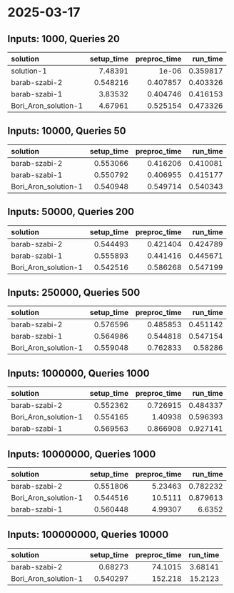 # 2025-03-17

## Inputs: 1000, Queries 20

| solution             |   setup_time |   preproc_time |   run_time |
|:---------------------|-------------:|---------------:|-----------:|
| solution-1           |     7.48391  |       1e-06    |   0.359817 |
| barab-szabi-2        |     0.548216 |       0.407857 |   0.403326 |
| barab-szabi-1        |     3.83532  |       0.404746 |   0.416153 |
| Bori_Aron_solution-1 |     4.67961  |       0.525154 |   0.473326 |

## Inputs: 10000, Queries 50

| solution             |   setup_time |   preproc_time |   run_time |
|:---------------------|-------------:|---------------:|-----------:|
| barab-szabi-2        |     0.553066 |       0.416206 |   0.410081 |
| barab-szabi-1        |     0.550792 |       0.406955 |   0.415177 |
| Bori_Aron_solution-1 |     0.540948 |       0.549714 |   0.540343 |

## Inputs: 50000, Queries 200

| solution             |   setup_time |   preproc_time |   run_time |
|:---------------------|-------------:|---------------:|-----------:|
| barab-szabi-2        |     0.544493 |       0.421404 |   0.424789 |
| barab-szabi-1        |     0.555893 |       0.441416 |   0.445671 |
| Bori_Aron_solution-1 |     0.542516 |       0.586268 |   0.547199 |

## Inputs: 250000, Queries 500

| solution             |   setup_time |   preproc_time |   run_time |
|:---------------------|-------------:|---------------:|-----------:|
| barab-szabi-2        |     0.576596 |       0.485853 |   0.451142 |
| barab-szabi-1        |     0.564986 |       0.544818 |   0.547154 |
| Bori_Aron_solution-1 |     0.559048 |       0.762833 |   0.58286  |

## Inputs: 1000000, Queries 1000

| solution             |   setup_time |   preproc_time |   run_time |
|:---------------------|-------------:|---------------:|-----------:|
| barab-szabi-2        |     0.552362 |       0.726915 |   0.484337 |
| Bori_Aron_solution-1 |     0.554165 |       1.40938  |   0.596393 |
| barab-szabi-1        |     0.569563 |       0.866908 |   0.927141 |

## Inputs: 10000000, Queries 1000

| solution             |   setup_time |   preproc_time |   run_time |
|:---------------------|-------------:|---------------:|-----------:|
| barab-szabi-2        |     0.551806 |        5.23463 |   0.782232 |
| Bori_Aron_solution-1 |     0.544516 |       10.5111  |   0.879613 |
| barab-szabi-1        |     0.560448 |        4.99307 |   6.6352   |

## Inputs: 100000000, Queries 10000

| solution             |   setup_time |   preproc_time |   run_time |
|:---------------------|-------------:|---------------:|-----------:|
| barab-szabi-2        |     0.68273  |        74.1015 |    3.68141 |
| Bori_Aron_solution-1 |     0.540297 |       152.218  |   15.2123  |